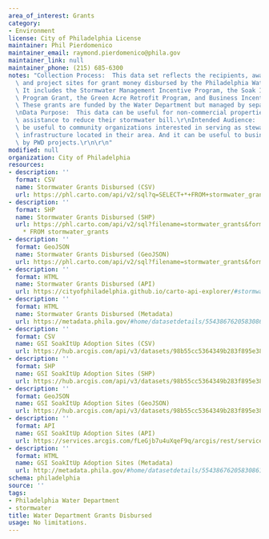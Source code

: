 ```yaml
---
area_of_interest: Grants
category:
- Environment
license: City of Philadelphia License
maintainer: Phil Pierdomenico
maintainer_email: raymond.pierdomenico@phila.gov
maintainer_link: null
maintainer_phone: (215) 685-6300
notes: "Collection Process:  This data set reflects the recipients, award amounts,\
  \ and project sites for grant money disbursed by the Philadelphia Water Department.\
  \ It includes the Stormwater Management Incentive Program, the Soak It Up! Adoption\
  \ Program Grant, the Green Acre Retrofit Program, and Business Incentive Program.\
  \ These grants are funded by the Water Department but managed by separate agencies.\r\
  \nData Purpose:  This data can be useful for non-commercial properties looking for\
  \ assistance to reduce their stormwater bill.\r\nIntended Audience:  It can also\
  \ be useful to community organizations interested in serving as stewards of green\
  \ infrastructure located in their area. And it can be useful to businesses impacted\
  \ by PWD projects.\r\n\r\n"
modified: null
organization: City of Philadelphia
resources:
- description: ''
  format: CSV
  name: Stormwater Grants Disbursed (CSV)
  url: https://phl.carto.com/api/v2/sql?q=SELECT+*+FROM+stormwater_grants&filename=stormwater_grants&format=csv&skipfields=cartodb_id,the_geom,the_geom_webmercator
- description: ''
  format: SHP
  name: Stormwater Grants Disbursed (SHP)
  url: https://phl.carto.com/api/v2/sql?filename=stormwater_grants&format=shp&skipfields=cartodb_id&q=SELECT
    * FROM stormwater_grants
- description: ''
  format: GeoJSON
  name: Stormwater Grants Disbursed (GeoJSON)
  url: https://phl.carto.com/api/v2/sql?filename=stormwater_grants&format=geojson&skipfields=cartodb_id&q=SELECT+*+FROM+stormwater_grants
- description: ''
  format: HTML
  name: Stormwater Grants Disbursed (API)
  url: https://cityofphiladelphia.github.io/carto-api-explorer/#stormwater_grants
- description: ''
  format: HTML
  name: Stormwater Grants Disbursed (Metadata)
  url: https://metadata.phila.gov/#home/datasetdetails/5543867620583086178c4f43/representationdetails/561801cc3951b18d0e488b58/
- description: ''
  format: CSV
  name: GSI SoakItUp Adoption Sites (CSV)
  url: https://hub.arcgis.com/api/v3/datasets/98b55cc5364349b283f895e389fd6d25_0/downloads/data?format=csv&spatialRefId=3857&where=1%3D1
- description: ''
  format: SHP
  name: GSI SoakItUp Adoption Sites (SHP)
  url: https://hub.arcgis.com/api/v3/datasets/98b55cc5364349b283f895e389fd6d25_0/downloads/data?format=shp&spatialRefId=3857&where=1%3D1
- description: ''
  format: GeoJSON
  name: GSI SoakItUp Adoption Sites (GeoJSON)
  url: https://hub.arcgis.com/api/v3/datasets/98b55cc5364349b283f895e389fd6d25_0/downloads/data?format=geojson&spatialRefId=4326&where=1%3D1
- description: ''
  format: API
  name: GSI SoakItUp Adoption Sites (API)
  url: https://services.arcgis.com/fLeGjb7u4uXqeF9q/arcgis/rest/services/GSI_SoakItUp_Adoption_Sites/FeatureServer/0/query?outFields=*&where=1%3D1
- description: ''
  format: HTML
  name: GSI SoakItUp Adoption Sites (Metadata)
  url: http://metadata.phila.gov/#home/datasetdetails/5543867620583086178c4f43/representationdetails/5618025d210ba1dc0238ce6c/
schema: philadelphia
source: ''
tags:
- Philadelphia Water Department
- stormwater
title: Water Department Grants Disbursed
usage: No limitations.
---
```

